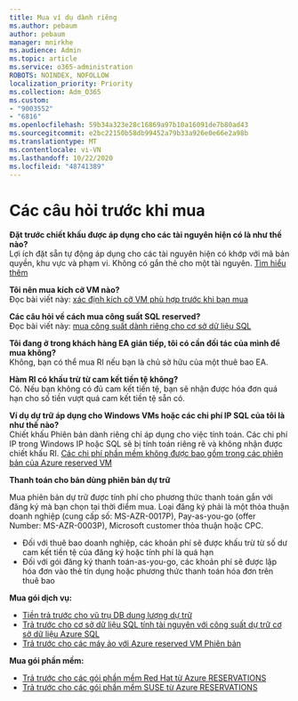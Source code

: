 ```yaml
---
title: Mua ví dụ dành riêng
ms.author: pebaum
author: pebaum
manager: mnirkhe
ms.audience: Admin
ms.topic: article
ms.service: o365-administration
ROBOTS: NOINDEX, NOFOLLOW
localization_priority: Priority
ms.collection: Adm_O365
ms.custom:
- "9003552"
- "6816"
ms.openlocfilehash: 59b34a323e28c16869a97b10a16091de7b80ad43
ms.sourcegitcommit: e2bc22150b58db99452a79b33a926e0e66e2a98b
ms.translationtype: MT
ms.contentlocale: vi-VN
ms.lasthandoff: 10/22/2020
ms.locfileid: "48741389"
---
```

# <a name="questions-before-purchase"></a>Các câu hỏi trước khi mua

**Đặt trước chiết khấu được áp dụng cho các tài nguyên hiện có là như thế nào?**  
Lợi ích đặt sẵn tự động áp dụng cho các tài nguyên hiện có khớp với mã bản quyền, khu vực và phạm vi. Không có gắn thẻ cho một tài nguyên. [Tìm hiểu thêm](https://docs.microsoft.com/azure/cost-management-billing/reservations/save-compute-costs-reservations?WT.mc_id=Portal-Microsoft_Azure_Support#how-reservation-discount-is-applied) 

**Tôi nên mua kích cỡ VM nào?**  
Đọc bài viết này: [xác định kích cỡ VM phù hợp trước khi bạn mua](https://docs.microsoft.com/azure/virtual-machines/windows/prepay-reserved-vm-instances?toc=/azure/billing/TOC.json&WT.mc_id=Portal-Microsoft_Azure_Support#determine-the-right-vm-size-before-you-buy)

**Các câu hỏi về cách mua công suất SQL reserved?**  
Đọc bài viết này: [mua công suất dành riêng cho cơ sở dữ liệu SQL](https://docs.microsoft.com/azure/sql-database/sql-database-reserved-capacity?toc=/azure/billing/TOC.json&WT.mc_id=Portal-Microsoft_Azure_Support#buy-sql-database-reserved-capacity)

**Tôi đang ở trong khách hàng EA gián tiếp, tôi có cần đối tác của mình để mua không?**  
Không, bạn có thể mua RI nếu bạn là chủ sở hữu của một thuê bao EA.

**Hàm RI có khấu trừ từ cam kết tiền tệ không?**  
Có. Nếu bạn không có đủ cam kết tiền tệ, bạn sẽ nhận được hóa đơn quá hạn cho số tiền vượt quá cam kết tiền tệ sẵn có.

**Ví dụ dự trữ áp dụng cho Windows VMs hoặc các chi phí IP SQL của tôi là như thế nào?**  
Chiết khấu Phiên bản dành riêng chỉ áp dụng cho việc tính toán. Các chi phí IP trong Windows IP hoặc SQL sẽ bị tính toán riêng rẽ và không nhận được chiết khấu RI. [Các chi phí phần mềm không được bao gồm trong các phiên bản của Azure reserved VM](https://docs.microsoft.com/azure/billing/billing-reserved-instance-windows-software-costs?WT.mc_id=Portal-Microsoft_Azure_Support)  
      
**Thanh toán cho bản dùng phiên bản dự trữ**  
      
Mua phiên bản dự trữ được tính phí cho phương thức thanh toán gắn với đăng ký mà bạn chọn tại thời điểm mua. Loại đăng ký phải là một thỏa thuận doanh nghiệp (cung cấp số: MS-AZR-0017P), Pay-as-you-go (offer Number: MS-AZR-0003P), Microsoft customer thỏa thuận hoặc CPC.

-   Đối với thuê bao doanh nghiệp, các khoản phí sẽ được khấu trừ từ số dư cam kết tiền tệ của đăng ký hoặc tính phí là quá hạn
-   Đối với gói đăng ký thanh toán-as-you-go, các khoản phí sẽ được lập hóa đơn vào thẻ tín dụng hoặc phương thức thanh toán hóa đơn trên thuê bao

**Mua gói dịch vụ:**

-   [Tiền trả trước cho vũ trụ DB dung lượng dự trữ](https://docs.microsoft.com/azure/cosmos-db/cosmos-db-reserved-capacity?WT.mc_id=Portal-Microsoft_Azure_Support)
-   [Trả trước cho cơ sở dữ liệu SQL tính tài nguyên với công suất dự trữ cơ sở dữ liệu Azure SQL](https://docs.microsoft.com/azure/sql-database/sql-database-reserved-capacity?WT.mc_id=Portal-Microsoft_Azure_Support)
-   [Trả trước cho các máy ảo với Azure reserved VM Phiên bản](https://docs.microsoft.com/azure/virtual-machines/windows/prepay-reserved-vm-instances?WT.mc_id=Portal-Microsoft_Azure_Support)

**Mua gói phần mềm:**

-   [Trả trước cho các gói phần mềm Red Hat từ Azure RESERVATIONS](https://docs.microsoft.com/azure/virtual-machines/linux/prepay-rhel-software-charges?WT.mc_id=Portal-Microsoft_Azure_Support)
-   [Trả trước cho các gói phần mềm SUSE từ Azure RESERVATIONS](https://docs.microsoft.com/azure/virtual-machines/linux/prepay-suse-software-charges?WT.mc_id=Portal-Microsoft_Azure_Support)